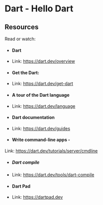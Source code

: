 # Dart - Hello Dart

## Resources
Read or watch:

- #### Dart
- Link: https://dart.dev/overview

- #### Get the Dart:
- Link: https://dart.dev/get-dart

- #### A tour of the Dart language
- Link: https://dart.dev/language

- #### Dart documentation
- Link: https://dart.dev/guides

- #### Write command-line apps - 
Link: https://dart.dev/tutorials/server/cmdline

- ##### Dart compile
- Link: https://dart.dev/tools/dart-compile

- #### Dart Pad
- Link: https://dartpad.dev
